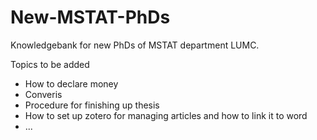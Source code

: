 # New-MSTAT-PhDs
Knowledgebank for new PhDs of MSTAT department LUMC.

Topics to be added
- How to declare money
- Converis
- Procedure for finishing up thesis
- How to set up zotero for managing articles and how to link it to word
- ...
